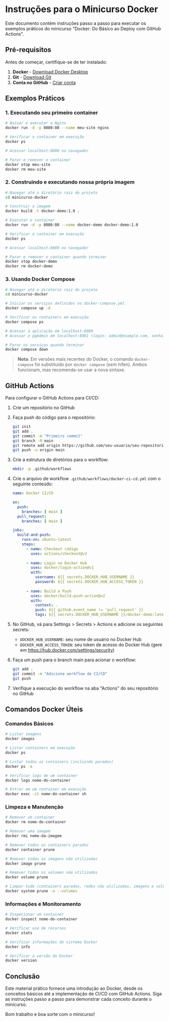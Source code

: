 # Instruções para o Minicurso Docker

Este documento contém instruções passo a passo para executar os exemplos práticos do minicurso "Docker: Do Básico ao Deploy com GitHub Actions".

## Pré-requisitos

Antes de começar, certifique-se de ter instalado:

1. **Docker** - [Download Docker Desktop](https://www.docker.com/products/docker-desktop/)
2. **Git** - [Download Git](https://git-scm.com/downloads)
3. **Conta no GitHub** - [Criar conta](https://github.com/join)

## Exemplos Práticos

### 1. Executando seu primeiro container

```bash
# Baixar e executar o Nginx
docker run -d -p 8080:80 --name meu-site nginx

# Verificar o container em execução
docker ps

# Acessar localhost:8080 no navegador

# Parar e remover o container
docker stop meu-site
docker rm meu-site
```

### 2. Construindo e executando nossa própria imagem

```bash
# Navegar até o diretório raiz do projeto
cd minicurso-docker

# Construir a imagem
docker build -t docker-demo:1.0 .

# Executar o container
docker run -d -p 8080:80 --name docker-demo docker-demo:1.0

# Verificar o container em execução
docker ps

# Acessar localhost:8080 no navegador

# Parar e remover o container quando terminar
docker stop docker-demo
docker rm docker-demo
```

### 3. Usando Docker Compose

```bash
# Navegar até o diretório raiz do projeto
cd minicurso-docker

# Iniciar os serviços definidos no docker-compose.yml
docker compose up -d

# Verificar os containers em execução
docker compose ps

# Acessar a aplicação em localhost:8080
# Acessar o pgAdmin em localhost:8081 (login: admin@example.com, senha: admin)

# Parar os serviços quando terminar
docker compose down
```

> **Nota**: Em versões mais recentes do Docker, o comando `docker-compose` foi substituído por `docker compose` (sem hífen). Ambos funcionam, mas recomenda-se usar a nova sintaxe.



## GitHub Actions

Para configurar o GitHub Actions para CI/CD:

1. Crie um repositório no GitHub

2. Faça push do código para o repositório:
   ```bash
   git init
   git add .
   git commit -m "Primeiro commit"
   git branch -M main
   git remote add origin https://github.com/seu-usuario/seu-repositorio.git
   git push -u origin main
   ```

3. Crie a estrutura de diretórios para o workflow:
   ```bash
   mkdir -p .github/workflows
   ```

4. Crie o arquivo de workflow `.github/workflows/docker-ci-cd.yml` com o seguinte conteúdo:
   ```yaml
   name: Docker CI/CD

   on:
     push:
       branches: [ main ]
     pull_request:
       branches: [ main ]

   jobs:
     build-and-push:
       runs-on: ubuntu-latest
       steps:
         - name: Checkout código
           uses: actions/checkout@v2
         
         - name: Login no Docker Hub
           uses: docker/login-action@v1
           with:
             username: ${{ secrets.DOCKER_HUB_USERNAME }}
             password: ${{ secrets.DOCKER_HUB_ACCESS_TOKEN }}
         
         - name: Build e Push
           uses: docker/build-push-action@v2
           with:
             context: .
             push: ${{ github.event_name != 'pull_request' }}
             tags: ${{ secrets.DOCKER_HUB_USERNAME }}/docker-demo:latest
   ```

5. No GitHub, vá para Settings > Secrets > Actions e adicione os seguintes secrets:
   - `DOCKER_HUB_USERNAME`: seu nome de usuário no Docker Hub
   - `DOCKER_HUB_ACCESS_TOKEN`: seu token de acesso do Docker Hub (gere em https://hub.docker.com/settings/security)

6. Faça um push para o branch main para acionar o workflow:
   ```bash
   git add .
   git commit -m "Adiciona workflow de CI/CD"
   git push
   ```

7. Verifique a execução do workflow na aba "Actions" do seu repositório no GitHub

## Comandos Docker Úteis

### Comandos Básicos

```bash
# Listar imagens
docker images

# Listar containers em execução
docker ps

# Listar todos os containers (incluindo parados)
docker ps -a

# Verificar logs de um container
docker logs nome-do-container

# Entrar em um container em execução
docker exec -it nome-do-container sh
```

### Limpeza e Manutenção

```bash
# Remover um container
docker rm nome-do-container

# Remover uma imagem
docker rmi nome-da-imagem

# Remover todos os containers parados
docker container prune

# Remover todas as imagens não utilizadas
docker image prune

# Remover todos os volumes não utilizados
docker volume prune

# Limpar tudo (containers parados, redes não utilizadas, imagens e volumes)
docker system prune -a --volumes
```

### Informações e Monitoramento

```bash
# Inspecionar um container
docker inspect nome-do-container

# Verificar uso de recursos
docker stats

# Verificar informações do sistema Docker
docker info

# Verificar a versão do Docker
docker version
```

## Conclusão

Este material prático fornece uma introdução ao Docker, desde os conceitos básicos até a implementação de CI/CD com GitHub Actions. Siga as instruções passo a passo para demonstrar cada conceito durante o minicurso.

Bom trabalho e boa sorte com o minicurso!

